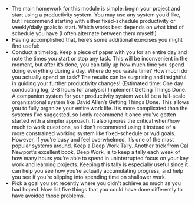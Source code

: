 - The main homework for this module is simple: begin your project and start using a productivity system. You may use any system you’d like, but I recommend starting with either fixed-schedule productivity or weekly/daily goals to start. Which works best depends on what kind of schedule you have (I often alternate between them myself!)
- Having accomplished that, here’s some additional exercises you might find useful:
- Conduct a timelog. Keep a piece of paper with you for an entire day and note the times you start or stop any task. This will be inconvenient in the moment, but after it’s done, you can tally up how much time you spend doing everything during a day. Where do you waste time? How much do you actually spend on task? The results can be surprising and insightful in guiding your further productivity changes! (Estimated time: One day conducting log, 2-3 hours for analysis)
  Implement Getting Things Done. A companion system for your productivity system would be a full-scale organizational system like David Allen’s Getting Things Done. This allows you to fully organize your entire work life. It’s more complicated than the systems I’ve suggested, so I only recommend it once you’ve gotten started with a simpler approach. It also ignores the critical when/how much to work questions, so I don’t recommend using it instead of a more constrained working system like fixed-schedule or w/d goals. However, if you’re busy and feel overwhelmed, it’s one of the most popular systems around.
  Keep a Deep Work Tally. Another trick from Cal Newport’s excellent book, Deep Work, is to keep a tally each week of how many hours you’re able to spend in uninterrupted focus on your key work and learning projects. Keeping this tally is especially useful since it can help you see how you’re actually accumulating progress, and help you see if you’re slipping into spending time on shallower work.
- Pick a goal you set recently where you didn’t achieve as much as you had hoped. Now list five things that you could have done differently to have avoided those problems.